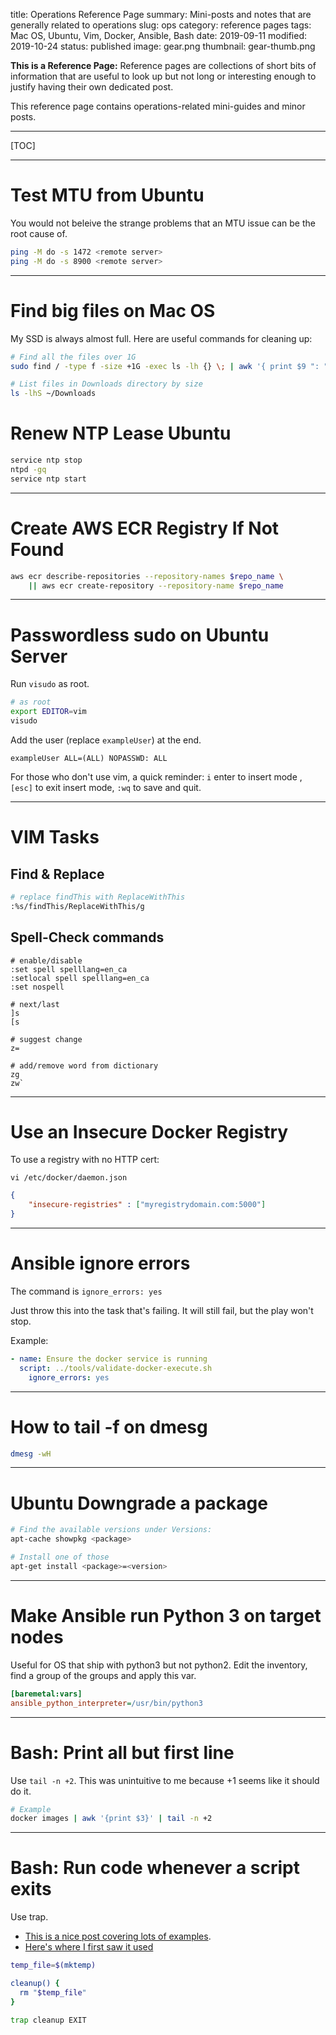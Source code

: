title: Operations Reference Page
summary: Mini-posts and notes that are generally related to operations
slug: ops
category: reference pages
tags: Mac OS, Ubuntu, Vim, Docker, Ansible, Bash
date: 2019-09-11
modified: 2019-10-24
status: published
image: gear.png
thumbnail: gear-thumb.png


**This is a Reference Page:** Reference pages are collections of short bits
of information that are useful to look up but not long or interesting enough to
justify having their own dedicated post.

This reference page contains operations-related mini-guides and minor posts.

---

[TOC]

---

# Test MTU from Ubuntu

You would not beleive the strange problems that an MTU issue can be the root cause of.

```bash
ping -M do -s 1472 <remote server>
ping -M do -s 8900 <remote server>
```

---

# Find big files on Mac OS

My SSD is always almost full. Here are useful commands for cleaning up:

```bash
# Find all the files over 1G
sudo find / -type f -size +1G -exec ls -lh {} \; | awk '{ print $9 ": " $5 }' 2>/dev/null

# List files in Downloads directory by size
ls -lhS ~/Downloads
```


# Renew NTP Lease Ubuntu

```bash
service ntp stop
ntpd -gq
service ntp start
```


---

# Create AWS ECR Registry If Not Found

```bash
aws ecr describe-repositories --repository-names $repo_name \
    || aws ecr create-repository --repository-name $repo_name
```


---


# Passwordless sudo on Ubuntu Server

Run `visudo` as root.

```bash
# as root
export EDITOR=vim
visudo
```

Add the user (replace `exampleUser`) at the end.

```text
exampleUser ALL=(ALL) NOPASSWD: ALL
```

For those who don't use vim, a quick reminder:
`i` enter to insert mode , `[esc]` to exit insert mode, `:wq` to save and quit.


---


# VIM Tasks

## Find & Replace

```bash
# replace findThis with ReplaceWithThis
:%s/findThis/ReplaceWithThis/g
```

## Spell-Check commands

```text
# enable/disable
:set spell spelllang=en_ca
:setlocal spell spelllang=en_ca
:set nospell

# next/last
]s
[s

# suggest change
z=

# add/remove word from dictionary
zg
zw`
```


---


# Use an Insecure Docker Registry
To use a registry with no HTTP cert:

`vi /etc/docker/daemon.json`

```json
{
    "insecure-registries" : ["myregistrydomain.com:5000"]
}
```


---


# Ansible ignore errors

The command is `ignore_errors: yes`

Just throw this into the task that's failing. It will still fail, but the play
won't stop.

Example:

```yml
- name: Ensure the docker service is running
  script: ../tools/validate-docker-execute.sh
    ignore_errors: yes
```


---


# How to tail -f on dmesg

```bash
dmesg -wH
```


---


# Ubuntu Downgrade a package

```bash
# Find the available versions under Versions:
apt-cache showpkg <package>

# Install one of those
apt-get install <package>=<version>
```


---


# Make Ansible run Python 3 on target nodes

Useful for OS that ship with python3 but not python2.
Edit the inventory, find a group of the groups and apply this var.

```ini
[baremetal:vars]
ansible_python_interpreter=/usr/bin/python3
```


---


# Bash: Print all but first line

Use `tail -n +2`.
This was unintuitive to me because +1 seems like it should do it.

```bash
# Example
docker images | awk '{print $3}' | tail -n +2
```


---


# Bash: Run code whenever a script exits

Use trap.
- [This is a nice post covering lots of examples](http://redsymbol.net/articles/bash-exit-traps/).
- [Here's where I first saw it used](https://github.com/GoogleCloudPlatform/endpoints-quickstart/blob/master/scripts/deploy_api.sh)

```bash
temp_file=$(mktemp)

cleanup() {
  rm "$temp_file"
}

trap cleanup EXIT
```
